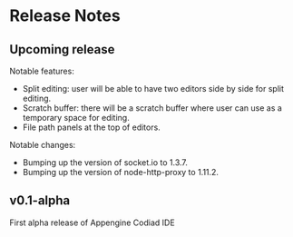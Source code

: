 # Release Notes

## Upcoming release

Notable features:
 - Split editing: user will be able to have two editors side by side for split editing.
 - Scratch buffer: there will be a scratch buffer where user can use as a temporary space for
   editing.
 - File path panels at the top of editors.

Notable changes:
 - Bumping up the version of socket.io to 1.3.7.
 - Bumping up the version of node-http-proxy to 1.11.2.

## v0.1-alpha

First alpha release of Appengine Codiad IDE


